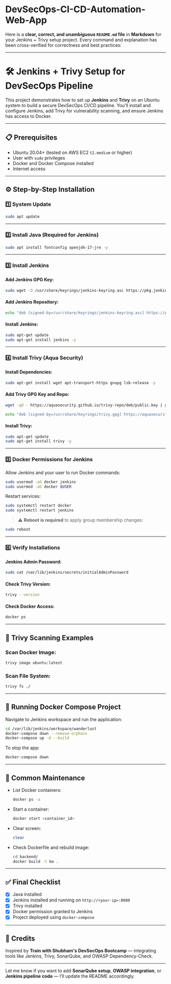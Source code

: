 # DevSecOps-CI-CD-Automation-Web-App
Here is a **clear, correct, and unambiguous `README.md` file** in **Markdown** for your Jenkins + Trivy setup project. Every command and explanation has been cross-verified for correctness and best practices:

---

# 🛠️ Jenkins + Trivy Setup for DevSecOps Pipeline

This project demonstrates how to set up **Jenkins** and **Trivy** on an Ubuntu system to build a secure DevSecOps CI/CD pipeline. You'll install and configure Jenkins, add Trivy for vulnerability scanning, and ensure Jenkins has access to Docker.

---

## 📋 Prerequisites

* Ubuntu 20.04+ (tested on AWS EC2 `t2.medium` or higher)
* User with `sudo` privileges
* Docker and Docker Compose installed
* Internet access

---

## ⚙️ Step-by-Step Installation

### 1️⃣ System Update

```bash
sudo apt update
```

---

### 2️⃣ Install Java (Required for Jenkins)

```bash
sudo apt install fontconfig openjdk-17-jre -y
```

---

### 3️⃣ Install Jenkins

#### Add Jenkins GPG Key:

```bash
sudo wget -O /usr/share/keyrings/jenkins-keyring.asc https://pkg.jenkins.io/debian-stable/jenkins.io-2023.key
```

#### Add Jenkins Repository:

```bash
echo "deb [signed-by=/usr/share/keyrings/jenkins-keyring.asc] https://pkg.jenkins.io/debian-stable binary/" | sudo tee /etc/apt/sources.list.d/jenkins.list > /dev/null
```

#### Install Jenkins:

```bash
sudo apt-get update
sudo apt-get install jenkins -y
```

---

### 4️⃣ Install Trivy (Aqua Security)

#### Install Dependencies:

```bash
sudo apt-get install wget apt-transport-https gnupg lsb-release -y
```

#### Add Trivy GPG Key and Repo:

```bash
wget -qO - https://aquasecurity.github.io/trivy-repo/deb/public.key | gpg --dearmor | sudo tee /usr/share/keyrings/trivy.gpg > /dev/null

echo "deb [signed-by=/usr/share/keyrings/trivy.gpg] https://aquasecurity.github.io/trivy-repo/deb $(lsb_release -sc) main" | sudo tee -a /etc/apt/sources.list.d/trivy.list
```

#### Install Trivy:

```bash
sudo apt-get update
sudo apt-get install trivy -y
```

---

### 5️⃣ Docker Permissions for Jenkins

Allow Jenkins and your user to run Docker commands:

```bash
sudo usermod -aG docker jenkins
sudo usermod -aG docker $USER
```

Restart services:

```bash
sudo systemctl restart docker
sudo systemctl restart jenkins
```

> ⚠️ **Reboot is required** to apply group membership changes:

```bash
sudo reboot
```

---

### 6️⃣ Verify Installations

#### Jenkins Admin Password:

```bash
sudo cat /var/lib/jenkins/secrets/initialAdminPassword
```

#### Check Trivy Version:

```bash
trivy --version
```

#### Check Docker Access:

```bash
docker ps
```

---

## 🧪 Trivy Scanning Examples

### Scan Docker Image:

```bash
trivy image ubuntu:latest
```

### Scan File System:

```bash
trivy fs ./
```

---

## 🚀 Running Docker Compose Project

Navigate to Jenkins workspace and run the application:

```bash
cd /var/lib/jenkins/workspace/wanderlust
docker-compose down --remove-orphans
docker-compose up -d --build
```

To stop the app:

```bash
docker-compose down
```

---

## 🧹 Common Maintenance

* List Docker containers:

  ```bash
  docker ps -a
  ```

* Start a container:

  ```bash
  docker start <container_id>
  ```

* Clear screen:

  ```bash
  clear
  ```

* Check Dockerfile and rebuild image:

  ```bash
  cd backend/
  docker build -t be .
  ```

---

## ✅ Final Checklist

* [x] Java installed
* [x] Jenkins installed and running on `http://<your-ip>:8080`
* [x] Trivy installed
* [x] Docker permission granted to Jenkins
* [x] Project deployed using `docker-compose`

---

## 🙌 Credits

Inspired by **Train with Shubham's DevSecOps Bootcamp** — integrating tools like Jenkins, Trivy, SonarQube, and OWASP Dependency-Check.

---

Let me know if you want to add **SonarQube setup**, **OWASP integration**, or **Jenkins pipeline code** — I’ll update the README accordingly.
